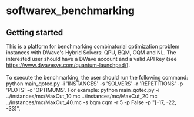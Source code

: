 # softwarex_benchmarking



## Getting started

This is a platform for benchmarking combinatorial optimization problem instances with DWave's Hybrid Solvers: QPU, BQM, CQM and NL.
The interested user should have a DWave account and a valid API key (see https://www.dwavesys.com/quantum-launchpad/).
\
\
To execute the benchmarking, the user should run the following command: python main_qotec.py -i 'INSTANCES' -s 'SOLVERS' -r 'REPETITIONS' -p 'PLOTS' -o 'OPTIMUMS'. For example: python main_qotec.py -i ../instances/mc/MaxCut_10.mc ../instances/mc/MaxCut_20.mc ../instances/mc/MaxCut_40.mc -s bqm cqm -r 5 -p False -p "[-17, -22, -33]".